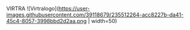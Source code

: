 VIRTRA
![Virtralogo](https://user-images.githubusercontent.com/39118679/235512264-acc8227b-da41-45c4-8057-3998bbd2d2aa.png | width=50)
